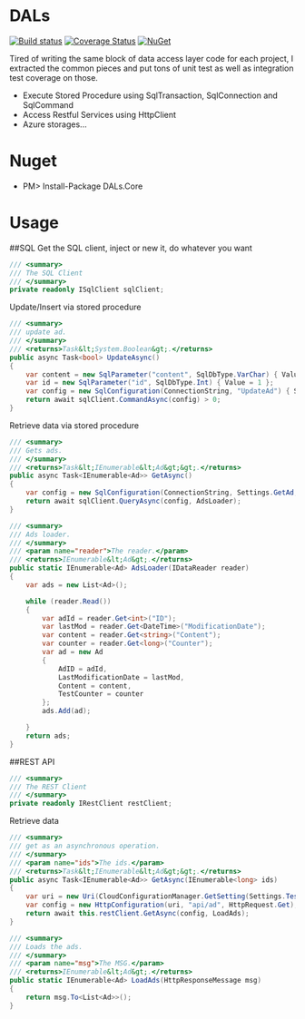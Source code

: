 # DALs
[![Build status](https://ci.appveyor.com/api/projects/status/tq98cre3909s8b3r?svg=true)](https://ci.appveyor.com/project/TianyuanC/dals)
[![Coverage Status](https://coveralls.io/repos/TianyuanC/dals/badge.svg?branch=master)](https://coveralls.io/r/TianyuanC/dals?branch=master)
[![NuGet](https://img.shields.io/nuget/v/DALs.Core.svg)](https://www.nuget.org/packages/DALs.Core/)

Tired of writing the same block of data access layer code for each project, I extracted the common pieces and put tons of unit test as well as integration test coverage on those.

* Execute Stored Procedure using SqlTransaction, SqlConnection and SqlCommand 
* Access Restful Services using HttpClient
* Azure storages...

# Nuget

* PM> Install-Package DALs.Core

# Usage
##SQL
Get the SQL client, inject or new it, do whatever you want

```cs
/// <summary>
/// The SQL Client
/// </summary>
private readonly ISqlClient sqlClient;
```

Update/Insert via stored procedure

```cs
/// <summary>
/// update ad.
/// </summary>
/// <returns>Task&lt;System.Boolean&gt;.</returns>
public async Task<bool> UpdateAsync()
{
    var content = new SqlParameter("content", SqlDbType.VarChar) { Value = "Test" };
    var id = new SqlParameter("id", SqlDbType.Int) { Value = 1 };
    var config = new SqlConfiguration(ConnectionString, "UpdateAd") { SqlParameters = new List<SqlParameter> { content, id } };
    return await sqlClient.CommandAsync(config) > 0;
} 
```
Retrieve data via stored procedure

```cs
/// <summary>
/// Gets ads.
/// </summary>
/// <returns>Task&lt;IEnumerable&lt;Ad&gt;&gt;.</returns>
public async Task<IEnumerable<Ad>> GetAsync()
{
    var config = new SqlConfiguration(ConnectionString, Settings.GetAd, SprocMode.ExecuteReader);
    return await sqlClient.QueryAsync(config, AdsLoader);
}

/// <summary>
/// Ads loader.
/// </summary>
/// <param name="reader">The reader.</param>
/// <returns>IEnumerable&lt;Ad&gt;.</returns>
public static IEnumerable<Ad> AdsLoader(IDataReader reader)
{
    var ads = new List<Ad>();

    while (reader.Read())
    {
        var adId = reader.Get<int>("ID");
        var lastMod = reader.Get<DateTime>("ModificationDate");
        var content = reader.Get<string>("Content");
        var counter = reader.Get<long>("Counter");
        var ad = new Ad
        {
            AdID = adId,
            LastModificationDate = lastMod,
            Content = content,
            TestCounter = counter
        };
        ads.Add(ad);

    }
    return ads;
}
```
##REST API
```cs
/// <summary>
/// The REST Client
/// </summary>
private readonly IRestClient restClient;
```

Retrieve data
```cs
/// <summary>
/// get as an asynchronous operation.
/// </summary>
/// <param name="ids">The ids.</param>
/// <returns>Task&lt;IEnumerable&lt;Ad&gt;&gt;.</returns>
public async Task<IEnumerable<Ad>> GetAsync(IEnumerable<long> ids)
{
    var uri = new Uri(CloudConfigurationManager.GetSetting(Settings.TestApiUri));
    var config = new HttpConfiguration(uri, "api/ad", HttpRequest.Get);
    return await this.restClient.GetAsync(config, LoadAds);
}

/// <summary>
/// Loads the ads.
/// </summary>
/// <param name="msg">The MSG.</param>
/// <returns>IEnumerable&lt;Ad&gt;.</returns>
public static IEnumerable<Ad> LoadAds(HttpResponseMessage msg)
{
    return msg.To<List<Ad>>();
}

```